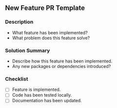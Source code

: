 ## New Feature PR Template

### Description

- What feature has been implemented?
- What problem does this feature solve?

### Solution Summary

- Describe how this feature has been implemented.
- Any new packages or dependencies introduced?

### Checklist
- [ ] Feature is implemented.
- [ ] Code has been tested locally.
- [ ] Documentation has been updated.
